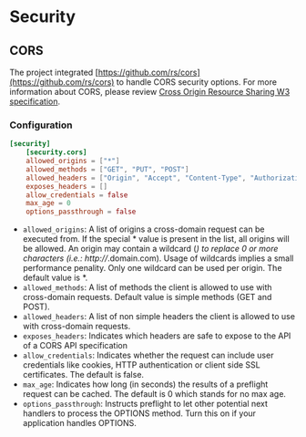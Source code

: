 Security
========

CORS
----

The project integrated [https://github.com/rs/cors](https://github.com/rs/cors) to handle CORS security options. For more
information about CORS, please review [Cross Origin Resource Sharing W3 specification](http://www.w3.org/TR/cors/).

### Configuration

```toml
[security]
    [security.cors]
    allowed_origins = ["*"]
    allowed_methods = ["GET", "PUT", "POST"]
    allowed_headers = ["Origin", "Accept", "Content-Type", "Authorization"]
    exposes_headers = []
    allow_credentials = false
    max_age = 0
    options_passthrough = false
```

- ``allowed_origins``: A list of origins a cross-domain request can be executed from. If the special * value is present in the list, all origins will be allowed. An origin may contain a wildcard (*) to replace 0 or more characters (i.e.: http://*.domain.com). Usage of wildcards implies a small performance penality. Only one wildcard can be used per origin. The default value is *.
- ``allowed_methods``: A list of methods the client is allowed to use with cross-domain requests. Default value is simple methods (GET and POST).
- ``allowed_headers``: A list of non simple headers the client is allowed to use with cross-domain requests.
- ``exposes_headers``: Indicates which headers are safe to expose to the API of a CORS API specification
- ``allow_credentials``: Indicates whether the request can include user credentials like cookies, HTTP authentication or client side SSL certificates. The default is false.
- ``max_age``: Indicates how long (in seconds) the results of a preflight request can be cached. The default is 0 which stands for no max age.
- ``options_passthrough``: Instructs preflight to let other potential next handlers to process the OPTIONS method. Turn this on if your application handles OPTIONS.
